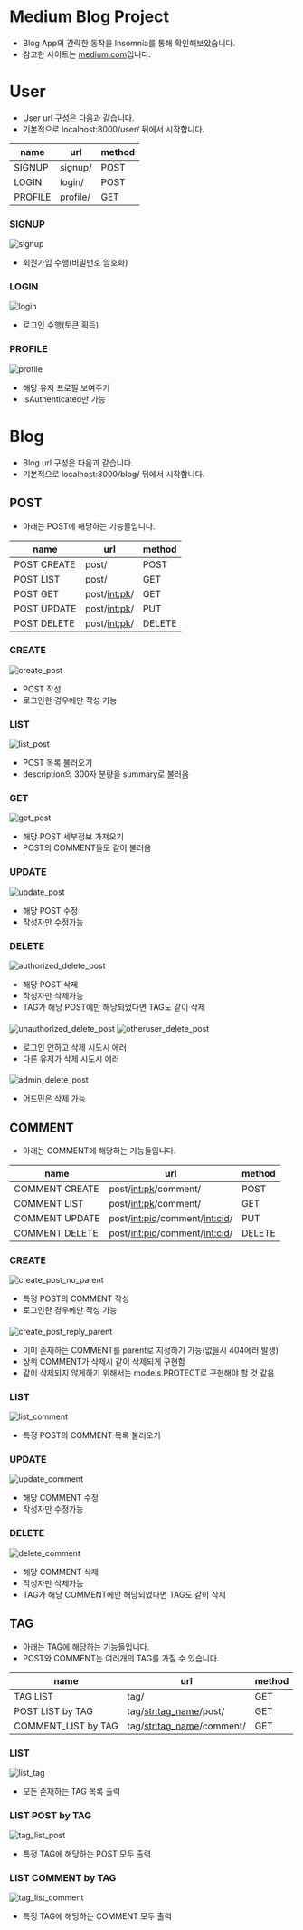 # Medium Blog Project
- Blog App의 간략한 동작을 Insomnia를 통해 확인해보았습니다.
- 참고한 사이트는 [medium.com](https://medium.com/)입니다.



# User
- User url 구성은 다음과 같습니다.
- 기본적으로 localhost:8000/user/ 뒤에서 시작합니다.

|name|url|method|
|-|-|-|
|SIGNUP|signup/|POST|
|LOGIN|login/|POST|
|PROFILE|profile/|GET|

### SIGNUP
![signup](./pictures/signup.PNG)
- 회원가입 수행(비밀번호 암호화)


### LOGIN
![login](./pictures/login.PNG)
- 로그인 수행(토큰 획득)


### PROFILE
![profile](./pictures/profile.PNG)
- 해당 유저 프로필 보여주기
- IsAuthenticated만 가능



# Blog
- Blog url 구성은 다음과 같습니다.
- 기본적으로 localhost:8000/blog/ 뒤에서 시작합니다.


## POST
- 아래는 POST에 해당하는 기능들입니다.

|name|url|method|
|-|-|-|
|POST CREATE|post/|POST|
|POST LIST|post/|GET|
|POST GET|post/<int:pk>/|GET|
|POST UPDATE|post/<int:pk>/|PUT|
|POST DELETE|post/<int:pk>/|DELETE|

### CREATE
![create_post](./pictures/create_post.PNG)
- POST 작성
- 로그인한 경우에만 작성 가능


### LIST
![list_post](./pictures/list_post.PNG)
- POST 목록 불러오기
- description의 300자 분량을 summary로 불러옴


### GET
![get_post](./pictures/get_post.PNG)
- 해당 POST 세부정보 가져오기
- POST의 COMMENT들도 같이 불러옴


### UPDATE
![update_post](./pictures/update_post.PNG)
- 해당 POST 수정
- 작성자만 수정가능


### DELETE
![authorized_delete_post](./pictures/authorized_delete_post.PNG)
- 해당 POST 삭제
- 작성자만 삭제가능
- TAG가 해당 POST에만 해당되었다면 TAG도 같이 삭제
####
![unauthorized_delete_post](./pictures/authorized_delete_post.PNG)
![otheruser_delete_post](./pictures/otheruser_delete_post.PNG)
- 로그인 안하고 삭제 시도시 에러
- 다른 유저가 삭제 시도시 에러
####
![admin_delete_post](./pictures/admin_delete_post.PNG)
- 어드민은 삭제 가능


## COMMENT
- 아래는 COMMENT에 해당하는 기능들입니다.

|name|url|method|
|-|-|-|
|COMMENT CREATE|post/<int:pk>/comment/|POST|
|COMMENT LIST|post/<int:pk>/comment/|GET|
|COMMENT UPDATE|post/<int:pid>/comment/<int:cid>/|PUT|
|COMMENT DELETE|post/<int:pid>/comment/<int:cid>/|DELETE|

### CREATE
![create_post_no_parent](./pictures/create_comment_no_parent.PNG)
- 특정 POST의 COMMENT 작성
- 로그인한 경우에만 작성 가능
#### 
![create_post_reply_parent](./pictures/create_comment_reply_parent.PNG)
- 이미 존재하는 COMMENT를 parent로 지정하기 가능(없을시 404에러 발생)
- 상위 COMMENT가 삭제시 같이 삭제되게 구현함
- 같이 삭제되지 않게하기 위해서는 models.PROTECT로 구현해야 할 것 같음


### LIST
![list_comment](./pictures/list_comment.PNG)
- 특정 POST의 COMMENT 목록 불러오기


### UPDATE
![update_comment](./pictures/update_comment.PNG)
- 해당 COMMENT 수정
- 작성자만 수정가능


### DELETE
![delete_comment](./pictures/delete_comment.PNG)
- 해당 COMMENT 삭제
- 작성자만 삭제가능
- TAG가 해당 COMMENT에만 해당되었다면 TAG도 같이 삭제


## TAG
- 아래는 TAG에 해당하는 기능들입니다.
- POST와 COMMENT는 여러개의 TAG를 가질 수 있습니다.

|name|url|method|
|-|-|-|
|TAG LIST|tag/|GET|
|POST LIST by TAG|tag/<str:tag_name>/post/|GET|
|COMMENT_LIST by TAG|tag/<str:tag_name>/comment/|GET|

### LIST
![list_tag](./pictures/list_tag.PNG)
- 모든 존재하는 TAG 목록 출력


### LIST POST by TAG
![tag_list_post](./pictures/tag_list_post.PNG)
- 특정 TAG에 해당하는 POST 모두 출력


### LIST COMMENT by TAG
![tag_list_comment](./pictures/tag_list_comment.PNG)
- 특정 TAG에 해당하는 COMMENT 모두 출력

